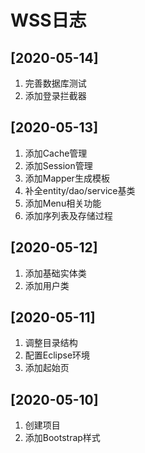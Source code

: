 # WSS日志

## [2020-05-14]
1. 完善数据库测试
2. 添加登录拦截器

## [2020-05-13]

1. 添加Cache管理
2. 添加Session管理
3. 添加Mapper生成模板
4. 补全entity/dao/service基类
5. 添加Menu相关功能
6. 添加序列表及存储过程

## [2020-05-12]

1. 添加基础实体类
2. 添加用户类

## [2020-05-11]

1. 调整目录结构
2. 配置Eclipse环境
3. 添加起始页

## [2020-05-10]

1. 创建项目
2. 添加Bootstrap样式

